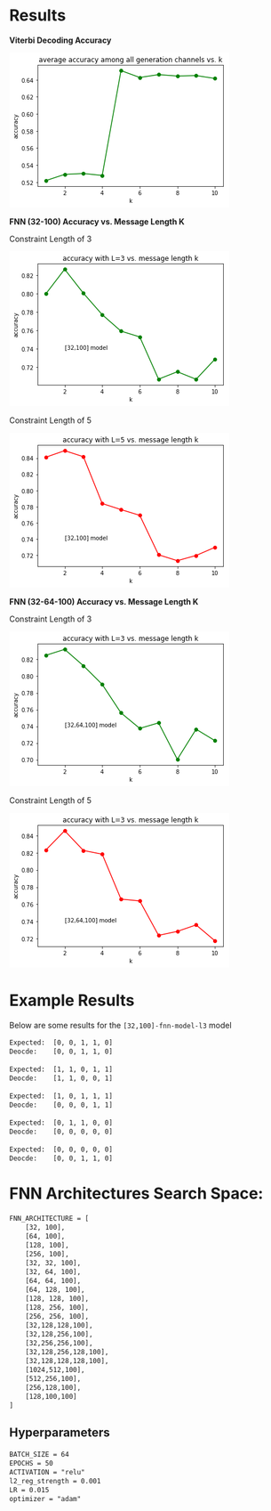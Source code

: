 
# Results

**Viterbi Decoding Accuracy**

![Viterbi Decoding Accuracy](img/viterbi-accuracy-l3-l5-vs-k.png)


**FNN (32-100) Accuracy vs. Message Length K**

Constraint Length of 3

![Constraint Length of 3](img/[32,100]-fnn-model-l3-vs-k.png)

Constraint Length of 5

![Constraint Length of 5](img/[32,100]-fnn-model-l5-vs-k.png)

**FNN (32-64-100) Accuracy vs. Message Length K**

Constraint Length of 3

![Constraint Length of 3](img/[32,64,100]-fnn-model-l3-vs-k.png)

Constraint Length of 5

![Constraint Length of 5](img/[32,64,100]-fnn-model-l5-vs-k.png)

# Example Results

Below are some results for the `[32,100]-fnn-model-l3` model

```
Expected:  [0, 0, 1, 1, 0]
Deocde:    [0, 0, 1, 1, 0]

Expected:  [1, 1, 0, 1, 1]
Deocde:    [1, 1, 0, 0, 1]

Expected:  [1, 0, 1, 1, 1]
Deocde:    [0, 0, 0, 1, 1]

Expected:  [0, 1, 1, 0, 0]
Deocde:    [0, 0, 0, 0, 0]

Expected:  [0, 0, 0, 0, 0]
Deocde:    [0, 0, 1, 1, 0]
```

# FNN Architectures Search Space:

```
FNN_ARCHITECTURE = [
    [32, 100],
    [64, 100],
    [128, 100],
    [256, 100],
    [32, 32, 100],
    [32, 64, 100],
    [64, 64, 100],
    [64, 128, 100],
    [128, 128, 100],
    [128, 256, 100],
    [256, 256, 100],
    [32,128,128,100],
    [32,128,256,100],
    [32,256,256,100],
    [32,128,256,128,100],
    [32,128,128,128,100],
    [1024,512,100],
    [512,256,100],
    [256,128,100],
    [128,100,100]
]
```


## Hyperparameters

```
BATCH_SIZE = 64
EPOCHS = 50
ACTIVATION = "relu"
l2_reg_strength = 0.001
LR = 0.015
optimizer = "adam"
```

